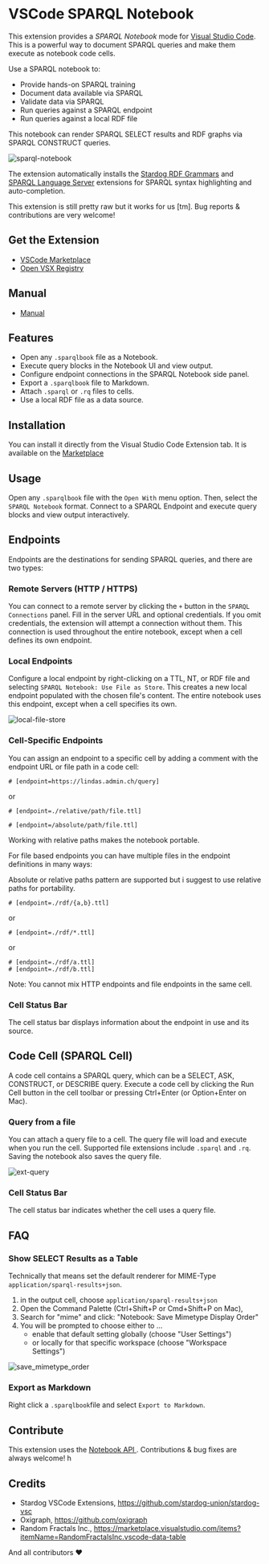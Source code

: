 # VSCode SPARQL Notebook


This extension provides a _SPARQL Notebook_ mode for [Visual Studio Code](https://code.visualstudio.com). This is a powerful way to document SPARQL queries and make them execute as notebook code cells.

Use a SPARQL notebook to:

- Provide hands-on SPARQL training
- Document data available via SPARQL
- Validate data via SPARQL
- Run queries against a SPARQL endpoint
- Run queries against a local RDF file

This notebook can render SPARQL SELECT results and RDF graphs via SPARQL CONSTRUCT queries.

![sparql-notebook](https://user-images.githubusercontent.com/8033981/157274845-e722bace-16aa-4055-8a07-0b8fc5a8b112.gif)

The extension automatically installs the [Stardog RDF Grammars](https://marketplace.visualstudio.com/items?itemName=stardog-union.stardog-rdf-grammars) and [SPARQL Language Server](https://marketplace.visualstudio.com/items?itemName=stardog-union.vscode-langserver-sparql) extensions for SPARQL syntax highlighting and auto-completion.

This extension is still pretty raw but it works for us [tm]. Bug reports & contributions are very welcome!

## Get the Extension
- [VSCode Marketplace](https://marketplace.visualstudio.com/items?itemName=Zazuko.sparql-notebook)
-  [Open VSX Registry](https://open-vsx.org/extension/zazuko/sparql-notebook)

## Manual
- [Manual](./doc/00_intro.md)

## Features

- Open any `.sparqlbook` file as a Notebook.
- Execute query blocks in the Notebook UI and view output.
- Configure endpoint connections in the SPARQL Notebook side panel.
- Export a `.sparqlbook` file to Markdown.
- Attach `.sparql` or `.rq` files to cells.
- Use a local RDF file as a data source.

## Installation

You can install it directly from the Visual Studio Code Extension tab. It is available on the [Marketplace](https://marketplace.visualstudio.com/items?itemName=Zazuko.sparql-notebook)

## Usage

Open any `.sparqlbook` file with the `Open With` menu option. Then, select the `SPARQL Notebook` format. Connect to a SPARQL Endpoint and execute query blocks and view output interactively.

## Endpoints

Endpoints are the destinations for sending SPARQL queries, and there are two types:

### Remote Servers (HTTP / HTTPS)
You can connect to a remote server by clicking the `+` button in the `SPARQL Connections` panel. Fill in the server URL and optional credentials. If you omit credentials, the extension will attempt a connection without them. This connection is used throughout the entire notebook, except when a cell defines its own endpoint.

### Local Endpoints
Configure a local endpoint by right-clicking on a TTL, NT, or RDF file and selecting `SPARQL Notebook: Use File as Store`. This creates a new local endpoint populated with the chosen file's content. The entire notebook uses this endpoint, except when a cell specifies its own.

![local-file-store](https://github.com/zazuko/vscode-sparql-notebook/assets/8033981/c02dc4bd-1cd1-4c01-8032-cc2d74fceb5c)

### Cell-Specific Endpoints
You can assign an endpoint to a specific cell by adding a comment with the endpoint URL or file path in a code cell:

```sparql
# [endpoint=https://lindas.admin.ch/query]
```

or 
```sparql
# [endpoint=./relative/path/file.ttl]
```

```sparql
# [endpoint=/absolute/path/file.ttl]
```
Working with relative paths makes the notebook portable.

For file based endpoints you can have multiple files in the endpoint definitions in many ways:

Absolute or relative paths pattern are supported but i suggest to use relative paths for portability.
```sparql
# [endpoint=./rdf/{a,b}.ttl]
```
or 
```sparql
# [endpoint=./rdf/*.ttl]
```
or 
```sparql
# [endpoint=./rdf/a.ttl]
# [endpoint=./rdf/b.ttl]
```

Note: You cannot mix HTTP endpoints and file endpoints in the same cell.

### Cell Status Bar
The cell status bar displays information about the endpoint in use and its source.

## Code Cell (SPARQL Cell)
A code cell contains a SPARQL query, which can be a SELECT, ASK, CONSTRUCT, or DESCRIBE query. Execute a code cell by clicking the Run Cell button in the cell toolbar or pressing Ctrl+Enter (or Option+Enter on Mac).

### Query from a file
You can attach a query file to a cell. The query file will load and execute when you run the cell. Supported file extensions include `.sparql` and `.rq`. Saving the notebook also saves the query file.

![ext-query](https://github.com/zazuko/vscode-sparql-notebook/assets/8033981/68da289e-1d1f-4b6d-9986-bcfc455aa15a)

### Cell Status Bar
The cell status bar indicates whether the cell uses a query file.

## FAQ

### Show SELECT Results as a Table

Technically that means set the default renderer for MIME-Type `application/sparql-results+json`.

1. in the output cell, choose `application/sparql-results+json`
2. Open the Command Palette (Ctrl+Shift+P or Cmd+Shift+P on Mac),
3. Search for "mime" and click: "Notebook: Save Mimetype Display Order"
4. You will be prompted to choose either to ...
   - enable that default setting globally (choose "User Settings")
   - or locally for that specific workspace (choose "Workspace Settings")

![save_mimetype_order](https://user-images.githubusercontent.com/8033981/172578922-73a4a3f5-3a55-4fc1-b961-bb4ce4df945c.gif)

### Export as Markdown

Right click a `.sparqlbook`file and select `Export to Markdown`.



## Contribute

This extension uses the [
Notebook API ](https://code.visualstudio.com/api/extension-guides/notebook). Contributions & bug fixes are always welcome!
h
## Credits

- Stardog VSCode Extensions, https://github.com/stardog-union/stardog-vsc
- Oxigraph, https://github.com/oxigraph
- Random Fractals Inc., https://marketplace.visualstudio.com/items?itemName=RandomFractalsInc.vscode-data-table

And all contributors ❤️
